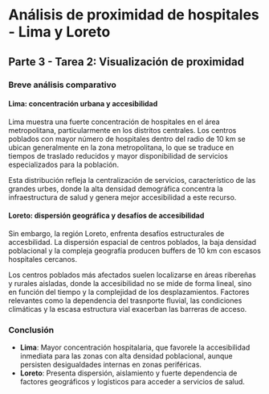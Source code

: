 # Análisis de proximidad de hospitales - Lima y Loreto

## Parte 3 - Tarea 2: Visualización de proximidad

### Breve análisis comparativo

#### Lima: concentración urbana y accesibilidad

Lima muestra una fuerte concentración de hospitales en el área metropolitana, particularmente en los distritos centrales. Los centros poblados con mayor número de hospitales dentro del radio de 10 km se ubican generalmente en la zona metropolitana, lo que se traduce en tiempos de traslado reducidos y mayor disponibilidad de servicios especializados para la población. 

Esta distribución refleja la centralización de servicios, característico de las grandes urbes, donde la alta densidad demográfica concentra la infraestructura de salud y genera mejor accesibilidad a este recurso. 

#### Loreto: dispersión geográfica y desafíos de accesibilidad

Sin embargo, la región Loreto, enfrenta desafíos estructurales de accesbilidad. La dispersión espacial de centros poblados, la baja densidad poblacional y la compleja geografía producen buffers de 10 km con escasos hospitales cercanos. 

Los centros poblados más afectados suelen localizarse en áreas ribereñas y rurales aisladas, donde la accesibilidad no se mide de forma lineal, sino en función del tiempo y la complejidad de los desplazamientos. Factores relevantes como la dependencia del trasnporte fluvial, las condiciones climáticas y la escasa estructura vial exacerban las barreras de acceso. 

### Conclusión

- **Lima**: Mayor concentración hospitalaria, que favorele la accesibilidad inmediata para las zonas con alta densidad poblacional, aunque persisten desigualdades internas en zonas periféricas.  
- **Loreto**: Presenta dispersión, aislamiento y fuerte dependencia de factores geográficos y logísticos para acceder a servicios de salud.
